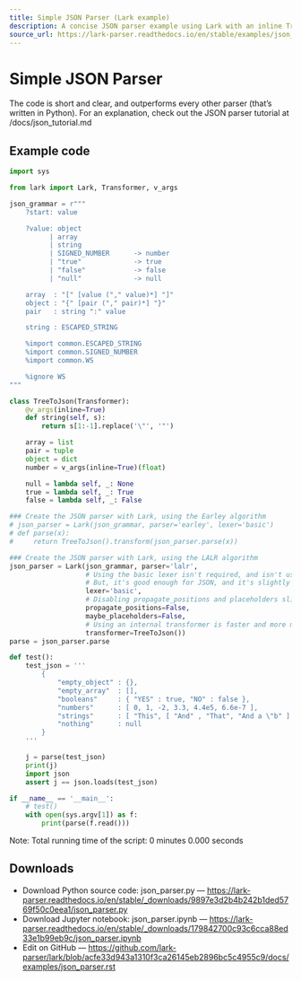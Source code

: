 ```yaml
---
title: Simple JSON Parser (Lark example)
description: A concise JSON parser example using Lark with an inline Transformer and the LALR parser; includes full grammar and runnable code.
source_url: https://lark-parser.readthedocs.io/en/stable/examples/json_parser.html
---
```


# Simple JSON Parser

The code is short and clear, and outperforms every other parser (that’s written in Python). For an explanation, check out the JSON parser tutorial at /docs/json_tutorial.md

## Example code

```python
import sys

from lark import Lark, Transformer, v_args

json_grammar = r"""
    ?start: value

    ?value: object
          | array
          | string
          | SIGNED_NUMBER      -> number
          | "true"             -> true
          | "false"            -> false
          | "null"             -> null

    array  : "[" [value ("," value)*] "]"
    object : "{" [pair ("," pair)*] "}"
    pair   : string ":" value

    string : ESCAPED_STRING

    %import common.ESCAPED_STRING
    %import common.SIGNED_NUMBER
    %import common.WS

    %ignore WS
"""

class TreeToJson(Transformer):
    @v_args(inline=True)
    def string(self, s):
        return s[1:-1].replace('\"', '"')

    array = list
    pair = tuple
    object = dict
    number = v_args(inline=True)(float)

    null = lambda self, _: None
    true = lambda self, _: True
    false = lambda self, _: False

### Create the JSON parser with Lark, using the Earley algorithm
# json_parser = Lark(json_grammar, parser='earley', lexer='basic')
# def parse(x):
#     return TreeToJson().transform(json_parser.parse(x))

### Create the JSON parser with Lark, using the LALR algorithm
json_parser = Lark(json_grammar, parser='lalr',
                   # Using the basic lexer isn't required, and isn't usually recommended.
                   # But, it's good enough for JSON, and it's slightly faster.
                   lexer='basic',
                   # Disabling propagate_positions and placeholders slightly improves speed
                   propagate_positions=False,
                   maybe_placeholders=False,
                   # Using an internal transformer is faster and more memory efficient
                   transformer=TreeToJson())
parse = json_parser.parse

def test():
    test_json = '''
        {
            "empty_object" : {},
            "empty_array"  : [],
            "booleans"     : { "YES" : true, "NO" : false },
            "numbers"      : [ 0, 1, -2, 3.3, 4.4e5, 6.6e-7 ],
            "strings"      : [ "This", [ "And" , "That", "And a \"b" ] ],
            "nothing"      : null
        }
    '''

    j = parse(test_json)
    print(j)
    import json
    assert j == json.loads(test_json)

if __name__ == '__main__':
    # test()
    with open(sys.argv[1]) as f:
        print(parse(f.read()))

```

Note: Total running time of the script: 0 minutes 0.000 seconds

## Downloads

- Download Python source code: json_parser.py — https://lark-parser.readthedocs.io/en/stable/_downloads/9897e3d2b4b242b1ded5769f50c0eea1/json_parser.py
- Download Jupyter notebook: json_parser.ipynb — https://lark-parser.readthedocs.io/en/stable/_downloads/179842700c93c6cca88ed33e1b99eb9c/json_parser.ipynb
- Edit on GitHub — https://github.com/lark-parser/lark/blob/acfe33d943a1310f3ca26145eb2896bc5c4955c9/docs/examples/json_parser.rst
